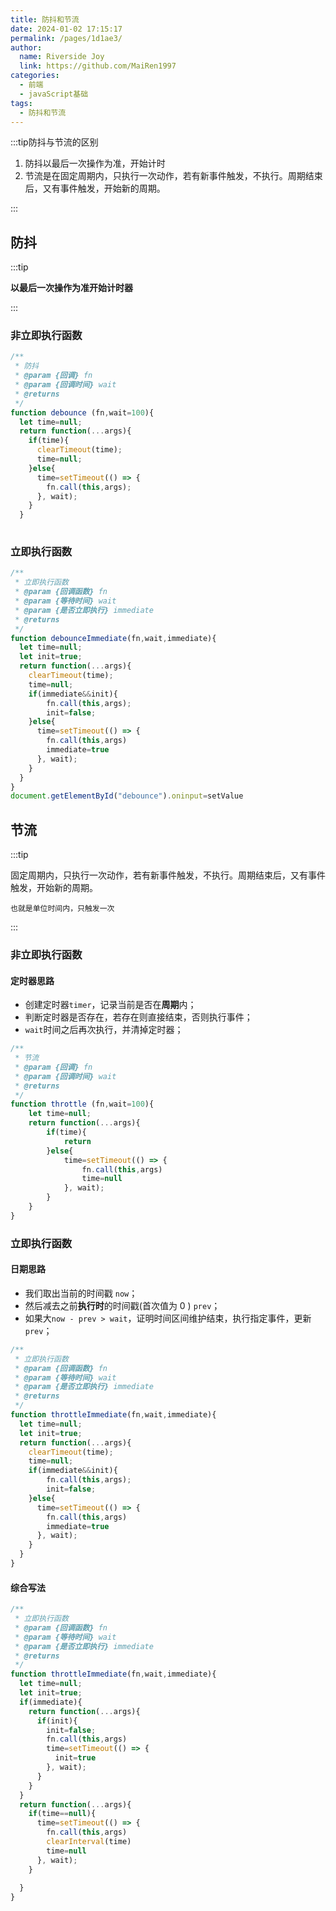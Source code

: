 ```yaml
---
title: 防抖和节流
date: 2024-01-02 17:15:17
permalink: /pages/1d1ae3/
author:
  name: Riverside Joy
  link: https://github.com/MaiRen1997
categories:
  - 前端
  - javaScript基础
tags:
  - 防抖和节流
---
```

:::tip防抖与节流的区别

1. 防抖以最后一次操作为准，开始计时
2. 节流是在固定周期内，只执行一次动作，若有新事件触发，不执行。周期结束后，又有事件触发，开始新的周期。

:::

## 防抖

:::tip

**以最后一次操作为准开始计时器**

:::

### 非立即执行函数

```js
/**
 * 防抖
 * @param {回调} fn 
 * @param {回调时间} wait 
 * @returns 
 */
function debounce (fn,wait=100){
  let time=null;
  return function(...args){
    if(time){
      clearTimeout(time);
      time=null;
    }else{
      time=setTimeout(() => {
        fn.call(this,args);
      }, wait);
    }
  }
    
```

### 立即执行函数

```js
/**
 * 立即执行函数
 * @param {回调函数} fn 
 * @param {等待时间} wait 
 * @param {是否立即执行} immediate 
 * @returns 
 */
function debounceImmediate(fn,wait,immediate){
  let time=null;
  let init=true;
  return function(...args){
    clearTimeout(time);
    time=null;
    if(immediate&&init){
        fn.call(this,args);
        init=false;
    }else{
      time=setTimeout(() => {
        fn.call(this,args)
        immediate=true
      }, wait);
    }
  }
}
document.getElementById("debounce").oninput=setValue
```

## 节流

:::tip

固定周期内，只执行一次动作，若有新事件触发，不执行。周期结束后，又有事件触发，开始新的周期。

`也就是单位时间内，只触发一次`

:::

### 非立即执行函数

#### 定时器思路

- 创建定时器`timer`，记录当前是否在**周期**内；
- 判断定时器是否存在，若存在则直接结束，否则执行事件；
- `wait`时间之后再次执行，并清掉定时器；

```js
/**
 * 节流
 * @param {回调} fn 
 * @param {回调时间} wait 
 * @returns 
 */
function throttle (fn,wait=100){
    let time=null;
    return function(...args){
        if(time){
            return
        }else{
            time=setTimeout(() => {
                fn.call(this,args)
                time=null
            }, wait);
        }
    }
}
```

### 立即执行函数

#### 日期思路 

- 我们取出当前的时间戳 `now`；
- 然后减去之前**执行时**的时间戳(首次值为 0 ) `prev`；
- 如果大`now - prev > wait`，证明时间区间维护结束，执行指定事件，更新`prev`； 

```js
/**
 * 立即执行函数
 * @param {回调函数} fn 
 * @param {等待时间} wait 
 * @param {是否立即执行} immediate 
 * @returns 
 */
function throttleImmediate(fn,wait,immediate){
  let time=null;
  let init=true;
  return function(...args){
    clearTimeout(time);
    time=null;
    if(immediate&&init){
        fn.call(this,args);
        init=false;
    }else{
      time=setTimeout(() => {
        fn.call(this,args)
        immediate=true
      }, wait);
    }
  }
}
```

#### 综合写法

```js
/**
 * 立即执行函数
 * @param {回调函数} fn 
 * @param {等待时间} wait 
 * @param {是否立即执行} immediate 
 * @returns 
 */
function throttleImmediate(fn,wait,immediate){
  let time=null;
  let init=true;
  if(immediate){
    return function(...args){
      if(init){
        init=false;
        fn.call(this,args)
        time=setTimeout(() => {
          init=true
        }, wait);
      }
    }
  }
  return function(...args){
    if(time==null){
      time=setTimeout(() => {
        fn.call(this,args)
        clearInterval(time)
        time=null
      }, wait);
    }
   
  }
}
```




